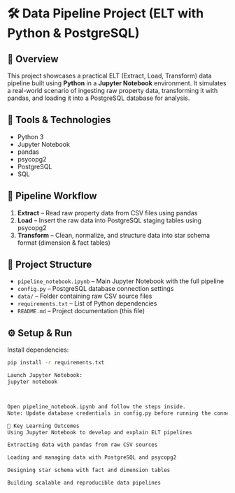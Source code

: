 # 🛠️ Data Pipeline Project (ELT with Python & PostgreSQL)

## 🚀 Overview
This project showcases a practical ELT (Extract, Load, Transform) data pipeline built using **Python** in a **Jupyter Notebook** environment. It simulates a real-world scenario of ingesting raw property data, transforming it with pandas, and loading it into a PostgreSQL database for analysis.

## 🧰 Tools & Technologies
- Python 3  
- Jupyter Notebook  
- pandas  
- psycopg2  
- PostgreSQL  
- SQL  

## 🔁 Pipeline Workflow
1. **Extract** – Read raw property data from CSV files using pandas  
2. **Load** – Insert the raw data into PostgreSQL staging tables using psycopg2  
3. **Transform** – Clean, normalize, and structure data into star schema format (dimension & fact tables)

## 📂 Project Structure
- `pipeline_notebook.ipynb` – Main Jupyter Notebook with the full pipeline  
- `config.py` – PostgreSQL database connection settings  
- `data/` – Folder containing raw CSV source files  
- `requirements.txt` – List of Python dependencies  
- `README.md` – Project documentation (this file)

## ⚙️ Setup & Run

Install dependencies:
```bash
pip install -r requirements.txt

Launch Jupyter Notebook:
jupyter notebook



Open pipeline_notebook.ipynb and follow the steps inside.
Note: Update database credentials in config.py before running the connection cells.

🎯 Key Learning Outcomes
Using Jupyter Notebook to develop and explain ELT pipelines

Extracting data with pandas from raw CSV sources

Loading and managing data with PostgreSQL and psycopg2

Designing star schema with fact and dimension tables

Building scalable and reproducible data pipelines
